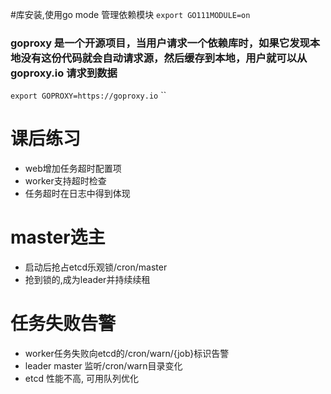 #库安装,使用go mode 管理依赖模块
`export GO111MODULE=on`

###  goproxy 是一个开源项目，当用户请求一个依赖库时，如果它发现本地没有这份代码就会自动请求源，然后缓存到本地，用户就可以从 goproxy.io 请求到数据

`export GOPROXY=https://goproxy.io`
``

# 课后练习
- web增加任务超时配置项
- worker支持超时检查
- 任务超时在日志中得到体现

# master选主
- 启动后抢占etcd乐观锁/cron/master
- 抢到锁的,成为leader并持续续租

# 任务失败告警
- worker任务失败向etcd的/cron/warn/{job}标识告警
- leader master 监听/cron/warn目录变化
- etcd 性能不高, 可用队列优化
